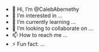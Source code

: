 - 👋 Hi, I’m @CalebAbernethy
- 👀 I’m interested in ...
- 🌱 I’m currently learning ...
- 💞️ I’m looking to collaborate on ...
- 📫 How to reach me ...
- ⚡ Fun fact: ...

<!---
CalebAbernethy/CalebAbernethy is a ✨ special ✨ repository because its `README.md` (this file) appears on your GitHub profile.
You can click the Preview link to take a look at your changes.
--->
